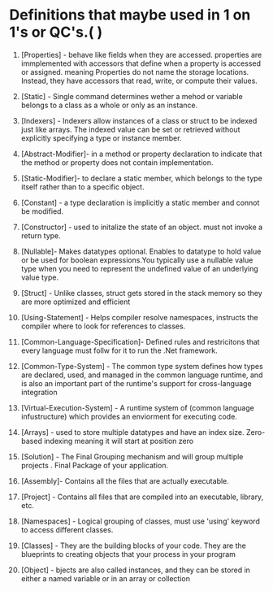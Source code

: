 # Definitions that maybe used in 1 on 1's or QC's.( )

1. [Properties] - behave like fields when they are accessed. properties are immplemented with accessors that define when a property is accessed or assigned. meaning Properties do not name the storage locations. Instead, they have accessors that read, write, or compute their values.

2. [Static] - Single command determines wether a mehod or variable belongs to a class as a whole or only as an instance.

3. [Indexers] - Indexers allow instances of a class or struct to be indexed just like arrays. The indexed value can be set or retrieved without explicitly specifying a type or instance member.

4. [Abstract-Modifier]- in a method or property declaration to indicate that the method or property does not contain implementation.

5. [Static-Modifier]- to declare a static member, which belongs to the type itself rather than to a specific object.

6. [Constant] - a type declaration is implicitly a static member and connot be modified.

7. [Constructor] - used to initalize the state of an object. must not invoke a return type.

8. [Nullable]- Makes datatypes optional. Enables to datatype to hold value or be used for boolean expressions.You typically use a nullable value type when you need to represent the undefined value of an underlying value type.

9. [Struct] - Unlike classes, struct gets stored in the stack memory so they are more optimized and efficient

10. [Using-Statement] - Helps compiler resolve namespaces, instructs the compiler where to look for references to classes.

11. [Common-Language-Specification]- Defined rules and restricitons that every language must follw for it to run the .Net framework.

12. [Common-Type-System] - The common type system defines how types are declared, used, and managed in the common language runtime, and is also an important part of the runtime's support for cross-language integration

13. [Virtual-Execution-System] - A runtime system of (common language infustructure) which provides an enviorment for executing code.

14. [Arrays] - used to store multiple datatypes and have an index size. Zero-based indexing meaning it will start at position zero

15. [Solution] - The Final Grouping mechanism and will group multiple projects .
    Final Package of your application.

16. [Assembly]- Contains all the files that are actually executable.

17. [Project] - Contains all files that are compiled into an executable, library, etc.

18. [Namespaces] - Logical grouping of classes, must use 'using' keyword to access different classes.

19. [Classes] - They are the building blocks of your code.
They are the blueprints to creating objects that your process in your program

20. [Object] - bjects are also called instances, and they can be stored in either a named variable or in an array or collection